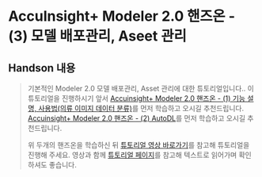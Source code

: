 # AccuInsight+ Modeler 2.0 핸즈온 - (3) 모델 배포관리, Aseet 관리

  ## Handson 내용

   > 기본적인 Modeler 2.0 모델 배포관리, Asset 관리에 대한 튜토리얼입니다..
   > 이 튜토리얼을 진행하시기 앞서 
   > [Accuinsight+ Modeler 2.0 핸즈온 - (1) 기능 설명, 사용법(의류 이미지 데이터 분류)](https://www.youtube.com/watch?v=WeQ-KYKTPDo)를 먼저 학습하고 오시길 추천드립니다.
   > [Accuinsight+ Modeler 2.0 핸즈온 - (2) AutoDL](https://www.youtube.com/watch?v=0aezg2nAlRI)를 먼저 학습하고 오시길 추천드립니다.
   >
   >
   > 위 두개의 핸즈온을 학습하신 뒤 [튜토리얼 영상 바로가기](https://www.youtube.com/watch?v=IyGSw5zwDI8)를 참고해 튜토리얼을 진행해 주세요.
   > 영상과 함께 [튜토리얼 페이지](https://accuinsight.cloudz.co.kr/#/manual/tutorial/modelertutorial)를 참고해 텍스트로 읽어가며 확인하셔도 좋습니다.
   >
   >


